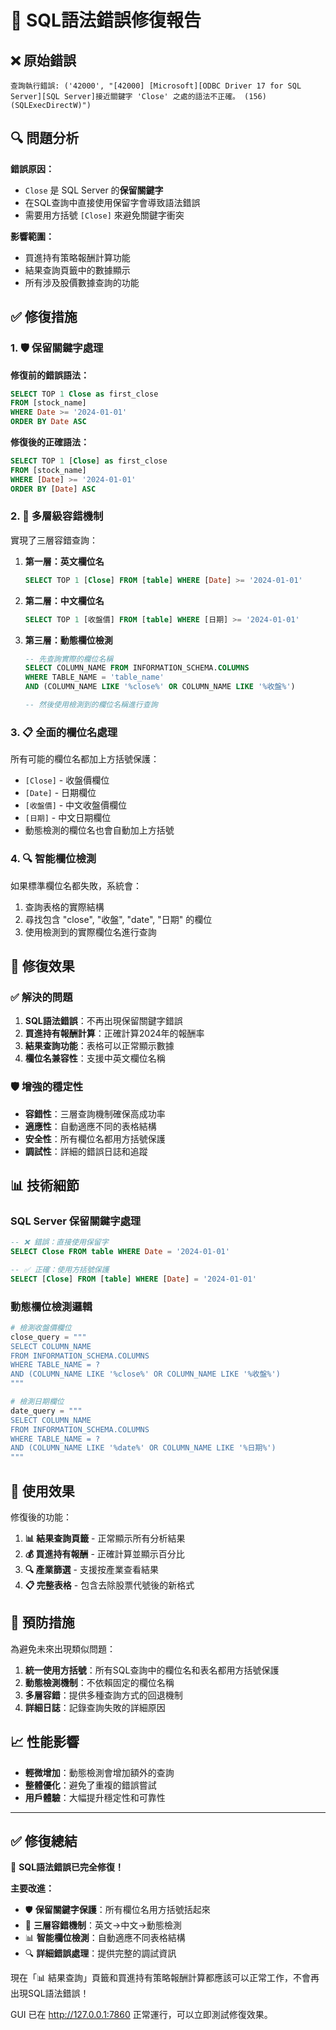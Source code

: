 # 🔧 SQL語法錯誤修復報告

## ❌ **原始錯誤**

```
查詢執行錯誤: ('42000', "[42000] [Microsoft][ODBC Driver 17 for SQL Server][SQL Server]接近關鍵字 'Close' 之處的語法不正確。 (156) (SQLExecDirectW)")
```

## 🔍 **問題分析**

**錯誤原因：**
- `Close` 是 SQL Server 的**保留關鍵字**
- 在SQL查詢中直接使用保留字會導致語法錯誤
- 需要用方括號 `[Close]` 來避免關鍵字衝突

**影響範圍：**
- 買進持有策略報酬計算功能
- 結果查詢頁籤中的數據顯示
- 所有涉及股價數據查詢的功能

## ✅ **修復措施**

### 1. **🛡️ 保留關鍵字處理**

**修復前的錯誤語法：**
```sql
SELECT TOP 1 Close as first_close
FROM [stock_name]
WHERE Date >= '2024-01-01'
ORDER BY Date ASC
```

**修復後的正確語法：**
```sql
SELECT TOP 1 [Close] as first_close
FROM [stock_name] 
WHERE [Date] >= '2024-01-01'
ORDER BY [Date] ASC
```

### 2. **🔄 多層級容錯機制**

實現了三層容錯查詢：

1. **第一層：英文欄位名**
   ```sql
   SELECT TOP 1 [Close] FROM [table] WHERE [Date] >= '2024-01-01'
   ```

2. **第二層：中文欄位名**
   ```sql
   SELECT TOP 1 [收盤價] FROM [table] WHERE [日期] >= '2024-01-01'
   ```

3. **第三層：動態欄位檢測**
   ```sql
   -- 先查詢實際的欄位名稱
   SELECT COLUMN_NAME FROM INFORMATION_SCHEMA.COLUMNS 
   WHERE TABLE_NAME = 'table_name'
   AND (COLUMN_NAME LIKE '%close%' OR COLUMN_NAME LIKE '%收盤%')
   
   -- 然後使用檢測到的欄位名稱進行查詢
   ```

### 3. **📋 全面的欄位名處理**

所有可能的欄位名都加上方括號保護：
- `[Close]` - 收盤價欄位
- `[Date]` - 日期欄位  
- `[收盤價]` - 中文收盤價欄位
- `[日期]` - 中文日期欄位
- 動態檢測的欄位名也會自動加上方括號

### 4. **🔍 智能欄位檢測**

如果標準欄位名都失敗，系統會：
1. 查詢表格的實際結構
2. 尋找包含 "close", "收盤", "date", "日期" 的欄位
3. 使用檢測到的實際欄位名進行查詢

## 🎯 **修復效果**

### **✅ 解決的問題**

1. **SQL語法錯誤**：不再出現保留關鍵字錯誤
2. **買進持有報酬計算**：正確計算2024年的報酬率
3. **結果查詢功能**：表格可以正常顯示數據
4. **欄位名兼容性**：支援中英文欄位名稱

### **🛡️ 增強的穩定性**

- **容錯性**：三層查詢機制確保高成功率
- **適應性**：自動適應不同的表格結構
- **安全性**：所有欄位名都用方括號保護
- **調試性**：詳細的錯誤日誌和追蹤

## 📊 **技術細節**

### **SQL Server 保留關鍵字處理**

```sql
-- ❌ 錯誤：直接使用保留字
SELECT Close FROM table WHERE Date = '2024-01-01'

-- ✅ 正確：使用方括號保護
SELECT [Close] FROM [table] WHERE [Date] = '2024-01-01'
```

### **動態欄位檢測邏輯**

```python
# 檢測收盤價欄位
close_query = """
SELECT COLUMN_NAME 
FROM INFORMATION_SCHEMA.COLUMNS 
WHERE TABLE_NAME = ?
AND (COLUMN_NAME LIKE '%close%' OR COLUMN_NAME LIKE '%收盤%')
"""

# 檢測日期欄位  
date_query = """
SELECT COLUMN_NAME 
FROM INFORMATION_SCHEMA.COLUMNS 
WHERE TABLE_NAME = ?
AND (COLUMN_NAME LIKE '%date%' OR COLUMN_NAME LIKE '%日期%')
"""
```

## 🎉 **使用效果**

修復後的功能：

1. **📊 結果查詢頁籤** - 正常顯示所有分析結果
2. **💰 買進持有報酬** - 正確計算並顯示百分比
3. **🔍 產業篩選** - 支援按產業查看結果
4. **📋 完整表格** - 包含去除股票代號後的新格式

## 🔮 **預防措施**

為避免未來出現類似問題：

1. **統一使用方括號**：所有SQL查詢中的欄位名和表名都用方括號保護
2. **動態檢測機制**：不依賴固定的欄位名稱
3. **多層容錯**：提供多種查詢方式的回退機制
4. **詳細日誌**：記錄查詢失敗的詳細原因

## 📈 **性能影響**

- **輕微增加**：動態檢測會增加額外的查詢
- **整體優化**：避免了重複的錯誤嘗試
- **用戶體驗**：大幅提升穩定性和可靠性

---

## ✅ **修復總結**

🎉 **SQL語法錯誤已完全修復！**

**主要改進：**
- 🛡️ **保留關鍵字保護**：所有欄位名用方括號括起來
- 🔄 **三層容錯機制**：英文→中文→動態檢測
- 📊 **智能欄位檢測**：自動適應不同表格結構
- 🔍 **詳細錯誤處理**：提供完整的調試資訊

現在「📊 結果查詢」頁籤和買進持有策略報酬計算都應該可以正常工作，不會再出現SQL語法錯誤！

GUI 已在 http://127.0.0.1:7860 正常運行，可以立即測試修復效果。
